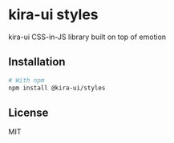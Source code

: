 # kira-ui styles

kira-ui CSS-in-JS library built on top of emotion

## Installation

```sh
# With npm
npm install @kira-ui/styles
```

## License

MIT
